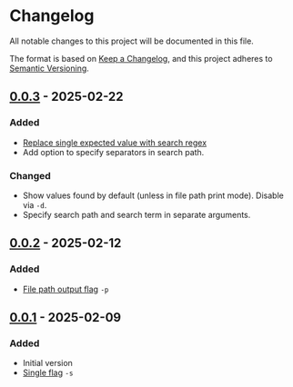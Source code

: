 # Changelog

All notable changes to this project will be documented in this file.

The format is based on [Keep a Changelog](https://keepachangelog.com/en/1.1.0/),
and this project adheres to [Semantic Versioning](https://semver.org/spec/v2.0.0.html).

## [0.0.3] - 2025-02-22

### Added

- [Replace single expected value with search regex](https://github.com/NiklasvonM/srch/issues/3)
- Add option to specify separators in search path.

### Changed

- Show values found by default (unless in file path print mode). Disable via `-d`.
- Specify search path and search term in separate arguments.

[0.0.3]: https://github.com/NiklasvonM/srch/releases/tag/0.0.3

## [0.0.2] - 2025-02-12

### Added

- [File path output flag](https://github.com/NiklasvonM/srch/issues/2) `-p`

[0.0.2]: https://github.com/NiklasvonM/srch/releases/tag/0.0.2

## [0.0.1] - 2025-02-09

### Added

- Initial version
- [Single flag](https://github.com/NiklasvonM/srch/issues/1) `-s`

[0.0.1]: https://github.com/NiklasvonM/srch/releases/tag/0.0.1
